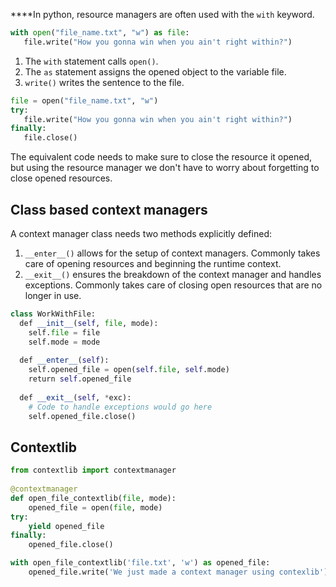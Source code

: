 ****In python, resource managers are often used with the `with` keyword.
```python
with open("file_name.txt", "w") as file:  
   file.write("How you gonna win when you ain't right within?")
```
1. The `with` statement calls `open()`.
2. The `as` statement assigns the opened object to the variable file.
3. `write()` writes the sentence to the file.
```python
file = open("file_name.txt", "w")  
try:  
   file.write("How you gonna win when you ain't right within?")  
finally:  
   file.close()
```
The equivalent code needs to make sure to close the resource it opened, but using the resource manager we don't have to worry about forgetting to close opened resources.
## Class based context managers
A context manager class needs two methods explicitly defined:
1. `__enter__()` allows for the setup of context managers. Commonly takes care of opening resources and beginning the runtime context.
2. `__exit__()` ensures the breakdown of the context manager and handles exceptions. Commonly takes care of closing open resources that are no longer in use. 
```python
class WorkWithFile:  
  def __init__(self, file, mode):  
    self.file = file  
    self.mode = mode  
  
  def __enter__(self):  
    self.opened_file = open(self.file, self.mode)  
    return self.opened_file  
  
  def __exit__(self, *exc):  
    # Code to handle exceptions would go here
    self.opened_file.close()
```
## Contextlib
```python
from contextlib import contextmanager  
  
@contextmanager  
def open_file_contextlib(file, mode):  
    opened_file = open(file, mode)  
try:  
    yield opened_file  
finally:  
    opened_file.close()

with open_file_contextlib('file.txt', 'w') as opened_file:  
    opened_file.write('We just made a context manager using contexlib')
```
